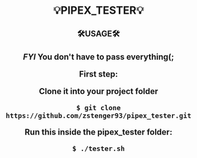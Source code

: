 <div align=center>
<h1>💡PIPEX_TESTER💡</h1>
<h2>🛠️USAGE🛠️<h2>

_FYI_
	You don't have to pass everything(;

<p>First step:</p>
<p>Clone it into your project folder</p>

```shell
$ git clone https://github.com/zstenger93/pipex_tester.git
```

<p>Run this inside the pipex_tester folder:</p>


```shell
$ ./tester.sh
```

</div>